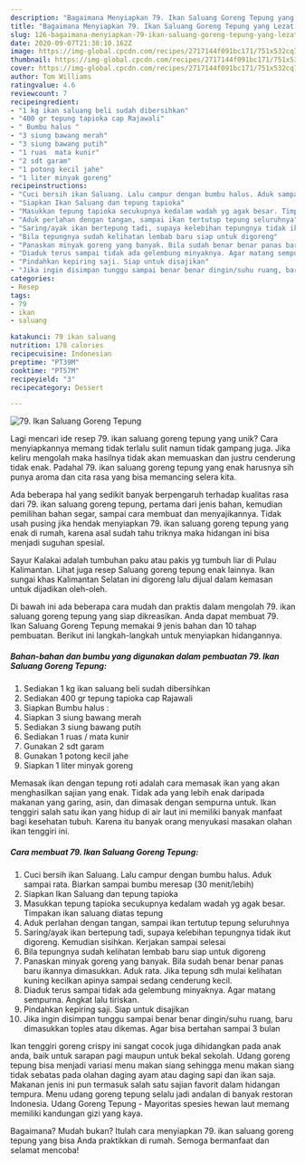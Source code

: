 ```yaml
---
description: "Bagaimana Menyiapkan 79. Ikan Saluang Goreng Tepung yang Lezat Sekali"
title: "Bagaimana Menyiapkan 79. Ikan Saluang Goreng Tepung yang Lezat Sekali"
slug: 126-bagaimana-menyiapkan-79-ikan-saluang-goreng-tepung-yang-lezat-sekali
date: 2020-09-07T21:38:10.162Z
image: https://img-global.cpcdn.com/recipes/2717144f091bc171/751x532cq70/79-ikan-saluang-goreng-tepung-foto-resep-utama.jpg
thumbnail: https://img-global.cpcdn.com/recipes/2717144f091bc171/751x532cq70/79-ikan-saluang-goreng-tepung-foto-resep-utama.jpg
cover: https://img-global.cpcdn.com/recipes/2717144f091bc171/751x532cq70/79-ikan-saluang-goreng-tepung-foto-resep-utama.jpg
author: Tom Williams
ratingvalue: 4.6
reviewcount: 7
recipeingredient:
- "1 kg ikan saluang beli sudah dibersihkan"
- "400 gr tepung tapioka cap Rajawali"
- " Bumbu halus "
- "3 siung bawang merah"
- "3 siung bawang putih"
- "1 ruas  mata kunir"
- "2 sdt garam"
- "1 potong kecil jahe"
- "1 liter minyak goreng"
recipeinstructions:
- "Cuci bersih ikan Saluang. Lalu campur dengan bumbu halus. Aduk sampai rata. Biarkan sampai bumbu meresap (30 menit/lebih)"
- "Siapkan Ikan Saluang dan tepung tapioka"
- "Masukkan tepung tapioka secukupnya kedalam wadah yg agak besar. Timpakan ikan saluang diatas tepung"
- "Aduk perlahan dengan tangan, sampai ikan tertutup tepung seluruhnya"
- "Saring/ayak ikan bertepung tadi, supaya kelebihan tepungnya tidak ikut digoreng. Kemudian sisihkan. Kerjakan sampai selesai"
- "Bila tepungnya sudah kelihatan lembab baru siap untuk digoreng"
- "Panaskan minyak goreng yang banyak. Bila sudah benar benar panas baru ikannya dimasukkan. Aduk rata. Jika tepung sdh mulai kelihatan kuning kecilkan apinya sampai sedang cenderung kecil."
- "Diaduk terus sampai tidak ada gelembung minyaknya. Agar matang sempurna. Angkat lalu tiriskan."
- "Pindahkan kepiring saji. Siap untuk disajikan"
- "Jika ingin disimpan tunggu sampai benar benar dingin/suhu ruang, baru dimasukkan toples atau dikemas. Agar bisa bertahan sampai 3 bulan"
categories:
- Resep
tags:
- 79
- ikan
- saluang

katakunci: 79 ikan saluang 
nutrition: 178 calories
recipecuisine: Indonesian
preptime: "PT39M"
cooktime: "PT57M"
recipeyield: "3"
recipecategory: Dessert

---
```



![79. Ikan Saluang Goreng Tepung](https://img-global.cpcdn.com/recipes/2717144f091bc171/751x532cq70/79-ikan-saluang-goreng-tepung-foto-resep-utama.jpg)

Lagi mencari ide resep 79. ikan saluang goreng tepung yang unik? Cara menyiapkannya memang tidak terlalu sulit namun tidak gampang juga. Jika keliru mengolah maka hasilnya tidak akan memuaskan dan justru cenderung tidak enak. Padahal 79. ikan saluang goreng tepung yang enak harusnya sih punya aroma dan cita rasa yang bisa memancing selera kita.

Ada beberapa hal yang sedikit banyak berpengaruh terhadap kualitas rasa dari 79. ikan saluang goreng tepung, pertama dari jenis bahan, kemudian pemilihan bahan segar, sampai cara membuat dan menyajikannya. Tidak usah pusing jika hendak menyiapkan 79. ikan saluang goreng tepung yang enak di rumah, karena asal sudah tahu triknya maka hidangan ini bisa menjadi suguhan spesial.

Sayur Kalakai adalah tumbuhan paku atau pakis yg tumbuh liar di Pulau Kalimantan. Lihat juga resep Saluang goreng tepung enak lainnya. Ikan sungai khas Kalimantan Selatan ini digoreng lalu dijual dalam kemasan untuk dijadikan oleh-oleh.


Di bawah ini ada beberapa cara mudah dan praktis dalam mengolah 79. ikan saluang goreng tepung yang siap dikreasikan. Anda dapat membuat 79. Ikan Saluang Goreng Tepung memakai 9 jenis bahan dan 10 tahap pembuatan. Berikut ini langkah-langkah untuk menyiapkan hidangannya.

<!--inarticleads1-->

##### Bahan-bahan dan bumbu yang digunakan dalam pembuatan 79. Ikan Saluang Goreng Tepung:

1. Sediakan 1 kg ikan saluang beli sudah dibersihkan
1. Sediakan 400 gr tepung tapioka cap Rajawali
1. Siapkan  Bumbu halus :
1. Siapkan 3 siung bawang merah
1. Sediakan 3 siung bawang putih
1. Sediakan 1 ruas / mata kunir
1. Gunakan 2 sdt garam
1. Gunakan 1 potong kecil jahe
1. Siapkan 1 liter minyak goreng


Memasak ikan dengan tepung roti adalah cara memasak ikan yang akan menghasilkan sajian yang enak. Tidak ada yang lebih enak daripada makanan yang garing, asin, dan dimasak dengan sempurna untuk. Ikan tenggiri salah satu ikan yang hidup di air laut ini memiliki banyak manfaat bagi kesehatan tubuh. Karena itu banyak orang menyukasi masakan olahan ikan tenggiri ini. 

<!--inarticleads2-->

##### Cara membuat 79. Ikan Saluang Goreng Tepung:

1. Cuci bersih ikan Saluang. Lalu campur dengan bumbu halus. Aduk sampai rata. Biarkan sampai bumbu meresap (30 menit/lebih)
1. Siapkan Ikan Saluang dan tepung tapioka
1. Masukkan tepung tapioka secukupnya kedalam wadah yg agak besar. Timpakan ikan saluang diatas tepung
1. Aduk perlahan dengan tangan, sampai ikan tertutup tepung seluruhnya
1. Saring/ayak ikan bertepung tadi, supaya kelebihan tepungnya tidak ikut digoreng. Kemudian sisihkan. Kerjakan sampai selesai
1. Bila tepungnya sudah kelihatan lembab baru siap untuk digoreng
1. Panaskan minyak goreng yang banyak. Bila sudah benar benar panas baru ikannya dimasukkan. Aduk rata. Jika tepung sdh mulai kelihatan kuning kecilkan apinya sampai sedang cenderung kecil.
1. Diaduk terus sampai tidak ada gelembung minyaknya. Agar matang sempurna. Angkat lalu tiriskan.
1. Pindahkan kepiring saji. Siap untuk disajikan
1. Jika ingin disimpan tunggu sampai benar benar dingin/suhu ruang, baru dimasukkan toples atau dikemas. Agar bisa bertahan sampai 3 bulan


Ikan tenggiri goreng crispy ini sangat cocok juga dihidangkan pada anak anda, baik untuk sarapan pagi maupun untuk bekal sekolah. Udang goreng tepung bisa menjadi variasi menu makan siang sehingga menu makan siang tidak sebatas pada olahan daging ayam atau daging sapi dan ikan saja. Makanan jenis ini pun termasuk salah satu sajian favorit dalam hidangan tempura. Menu udang goreng tepung selalu jadi andalan di banyak restoran Indonesia. Udang Goreng Tepung - Mayoritas spesies hewan laut memang memiliki kandungan gizi yang kaya. 

Bagaimana? Mudah bukan? Itulah cara menyiapkan 79. ikan saluang goreng tepung yang bisa Anda praktikkan di rumah. Semoga bermanfaat dan selamat mencoba!
